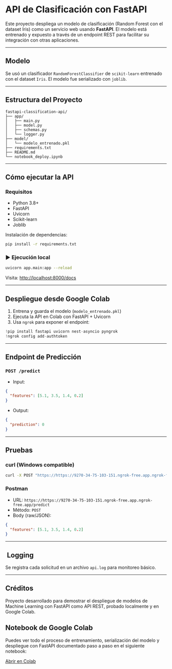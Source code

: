 
# API de Clasificación con FastAPI 

Este proyecto despliega un modelo de clasificación (Random Forest con el dataset Iris) como un servicio web usando **FastAPI**. El modelo está entrenado y expuesto a través de un endpoint REST para facilitar su integración con otras aplicaciones.

---

##  Modelo

Se usó un clasificador `RandomForestClassifier` de `scikit-learn` entrenado con el dataset `Iris`. El modelo fue serializado con `joblib`.

---

##  Estructura del Proyecto

```
fastapi-classification-api/
├── app/
│   ├── main.py
│   ├── model.py
│   ├── schemas.py
│   └── logger.py
├── model/
│   └── modelo_entrenado.pkl
├── requirements.txt
├── README.md
└── notebook_deploy.ipynb
```

---

##  Cómo ejecutar la API

###  Requisitos

- Python 3.8+
- FastAPI
- Uvicorn
- Scikit-learn
- Joblib

Instalación de dependencias:

```bash
pip install -r requirements.txt
```

### ▶️ Ejecución local

```bash
uvicorn app.main:app --reload
```

Visita: [http://localhost:8000/docs](http://localhost:8000/docs)

---

##  Despliegue desde Google Colab

1. Entrena y guarda el modelo (`modelo_entrenado.pkl`)
2. Ejecuta la API en Colab con FastAPI + Uvicorn
3. Usa `ngrok` para exponer el endpoint:

```python
!pip install fastapi uvicorn nest-asyncio pyngrok
!ngrok config add-authtoken 
```

---

##  Endpoint de Predicción

### `POST /predict`

- Input:
```json
{
  "features": [5.1, 3.5, 1.4, 0.2]
}
```

- Output:
```json
{
  "prediction": 0
}
```

---

##  Pruebas

### curl (Windows compatible)

```bash
curl -X POST "https://https://9270-34-75-103-151.ngrok-free.app.ngrok-free.app/predict" -H "Content-Type: application/json" -d "{"features": [5.1, 3.5, 1.4, 0.2]}"
```

### Postman

- URL: `https://https://9270-34-75-103-151.ngrok-free.app.ngrok-free.app/predict`
- Método: `POST`
- Body (raw/JSON):

```json
{
  "features": [5.1, 3.5, 1.4, 0.2]
}
```

---

## ️ Logging

Se registra cada solicitud en un archivo `api.log` para monitoreo básico.

---

##  Créditos

Proyecto desarrollado para demostrar el despliegue de modelos de Machine Learning con FastAPI como API REST, probado localmente y en Google Colab.



##  Notebook de Google Colab

Puedes ver todo el proceso de entrenamiento, serialización del modelo y despliegue con FastAPI documentado paso a paso en el siguiente notebook:

 [Abrir en Colab](https://colab.research.google.com/drive/1rWsUG5gi6qt2m2k52JUUqxCJhbNs4u-k?usp=sharing)

